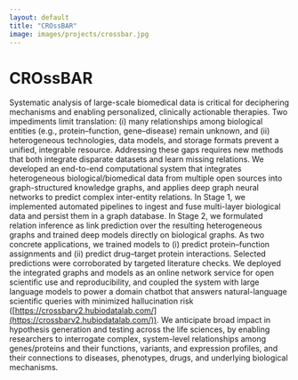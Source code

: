 ```yaml
---
layout: default
title: "CROssBAR"
image: images/projects/crossbar.jpg
---
```


# CROssBAR

Systematic analysis of large-scale biomedical data is critical for deciphering mechanisms and enabling personalized, clinically actionable therapies. Two impediments limit translation: (i) many relationships among biological entities (e.g., protein–function, gene–disease) remain unknown, and (ii) heterogeneous technologies, data models, and storage formats prevent a unified, integrable resource. Addressing these gaps requires new methods that both integrate disparate datasets and learn missing relations. We developed an end-to-end computational system that integrates heterogeneous biological/biomedical data from multiple open sources into graph-structured knowledge graphs, and applies deep graph neural networks to predict complex inter-entity relations. In Stage 1, we implemented automated pipelines to ingest and fuse multi-layer biological data and persist them in a graph database. In Stage 2, we formulated relation inference as link prediction over the resulting heterogeneous graphs and trained deep models directly on biological graphs. As two concrete applications, we trained models to (i) predict protein–function assignments and (ii) predict drug–target protein interactions. Selected predictions were corroborated by targeted literature checks. We deployed the integrated graphs and models as an online network service for open scientific use and reproducibility, and coupled the system with large language models to power a domain chatbot that answers natural-language scientific queries with minimized hallucination risk ([https://crossbarv2.hubiodatalab.com/](https://crossbarv2.hubiodatalab.com/)). We anticipate broad impact in hypothesis generation and testing across the life sciences, by enabling researchers to interrogate complex, system-level relationships among genes/proteins and their functions, variants, and expression profiles, and their connections to diseases, phenotypes, drugs, and underlying biological mechanisms. 
